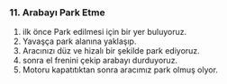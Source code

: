 ### 11. Arabayı Park Etme

1. ilk önce Park edilmesi için bir yer buluyoruz.
2. Yavaşça park alanına yaklaşıp.
3. Aracınızı düz ve hizalı bir şekilde park ediyoruz.
4. sonra el frenini çekip arabayı durduyoruz.
5. Motoru kapatıtıktan sonra aracımız park olmuş olyor.